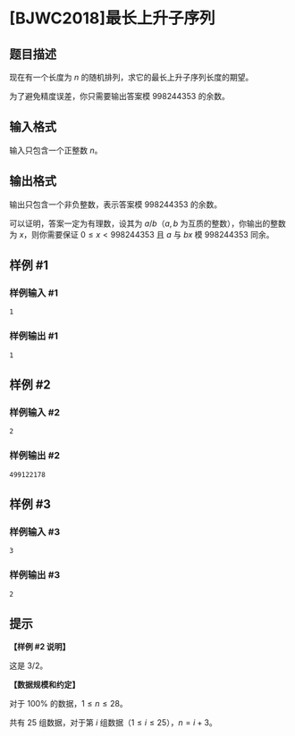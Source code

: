 # [BJWC2018]最长上升子序列

## 题目描述

现在有一个长度为 $n$ 的随机排列，求它的最长上升子序列长度的期望。

为了避免精度误差，你只需要输出答案模 $998244353$ 的余数。

## 输入格式

输入只包含一个正整数 $n$。

## 输出格式

输出只包含一个非负整数，表示答案模 $998244353$ 的余数。

可以证明，答案一定为有理数，设其为 $a/b$（$a, b$ 为互质的整数），你输出的整数为 $x$，则你需要保证 $0 \le x < 998244353$ 且 $a$ 与 $b x$ 模 $998244353$ 同余。

## 样例 #1

### 样例输入 #1
```
1
```

### 样例输出 #1

```
1
```

## 样例 #2

### 样例输入 #2
```
2
```

### 样例输出 #2

```
499122178
```

## 样例 #3

### 样例输入 #3
```
3
```

### 样例输出 #3

```
2
```

## 提示

**【样例 \#2 说明】**

这是 $3/2$。

**【数据规模和约定】**

对于 $100 \%$ 的数据，$1 \le n \le 28$。

共有 25 组数据，对于第 $i$ 组数据（$1 \le i \le 25$），$n = i + 3$。
